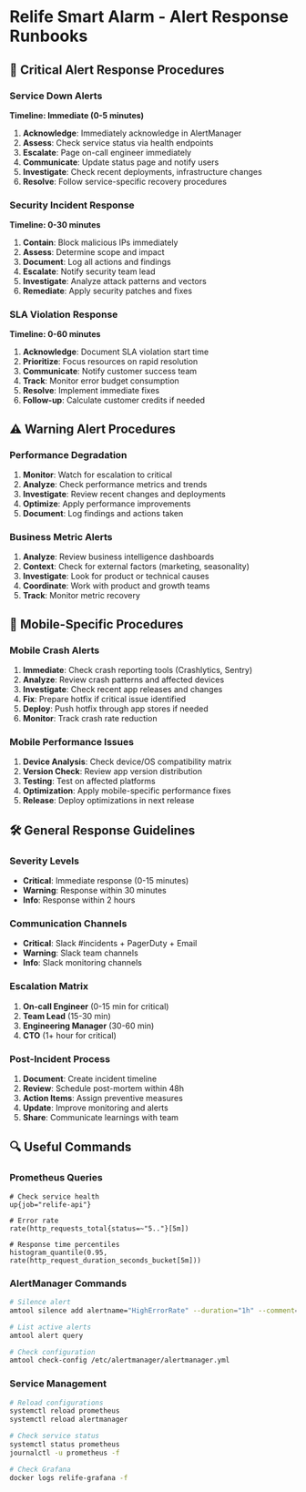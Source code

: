 # Relife Smart Alarm - Alert Response Runbooks

## 🚨 Critical Alert Response Procedures

### Service Down Alerts
**Timeline: Immediate (0-5 minutes)**
1. **Acknowledge**: Immediately acknowledge in AlertManager
2. **Assess**: Check service status via health endpoints
3. **Escalate**: Page on-call engineer immediately
4. **Communicate**: Update status page and notify users
5. **Investigate**: Check recent deployments, infrastructure changes
6. **Resolve**: Follow service-specific recovery procedures

### Security Incident Response
**Timeline: 0-30 minutes**
1. **Contain**: Block malicious IPs immediately
2. **Assess**: Determine scope and impact
3. **Document**: Log all actions and findings
4. **Escalate**: Notify security team lead
5. **Investigate**: Analyze attack patterns and vectors
6. **Remediate**: Apply security patches and fixes

### SLA Violation Response
**Timeline: 0-60 minutes**
1. **Acknowledge**: Document SLA violation start time
2. **Prioritize**: Focus resources on rapid resolution
3. **Communicate**: Notify customer success team
4. **Track**: Monitor error budget consumption
5. **Resolve**: Implement immediate fixes
6. **Follow-up**: Calculate customer credits if needed

## ⚠️ Warning Alert Procedures

### Performance Degradation
1. **Monitor**: Watch for escalation to critical
2. **Analyze**: Check performance metrics and trends
3. **Investigate**: Review recent changes and deployments
4. **Optimize**: Apply performance improvements
5. **Document**: Log findings and actions taken

### Business Metric Alerts
1. **Analyze**: Review business intelligence dashboards
2. **Context**: Check for external factors (marketing, seasonality)
3. **Investigate**: Look for product or technical causes
4. **Coordinate**: Work with product and growth teams
5. **Track**: Monitor metric recovery

## 📱 Mobile-Specific Procedures

### Mobile Crash Alerts
1. **Immediate**: Check crash reporting tools (Crashlytics, Sentry)
2. **Analyze**: Review crash patterns and affected devices
3. **Investigate**: Check recent app releases and changes
4. **Fix**: Prepare hotfix if critical issue identified
5. **Deploy**: Push hotfix through app stores if needed
6. **Monitor**: Track crash rate reduction

### Mobile Performance Issues
1. **Device Analysis**: Check device/OS compatibility matrix
2. **Version Check**: Review app version distribution
3. **Testing**: Test on affected platforms
4. **Optimization**: Apply mobile-specific performance fixes
5. **Release**: Deploy optimizations in next release

## 🛠️ General Response Guidelines

### Severity Levels
- **Critical**: Immediate response (0-15 minutes)
- **Warning**: Response within 30 minutes
- **Info**: Response within 2 hours

### Communication Channels
- **Critical**: Slack #incidents + PagerDuty + Email
- **Warning**: Slack team channels
- **Info**: Slack monitoring channels

### Escalation Matrix
1. **On-call Engineer** (0-15 min for critical)
2. **Team Lead** (15-30 min)
3. **Engineering Manager** (30-60 min)
4. **CTO** (1+ hour for critical)

### Post-Incident Process
1. **Document**: Create incident timeline
2. **Review**: Schedule post-mortem within 48h
3. **Action Items**: Assign preventive measures
4. **Update**: Improve monitoring and alerts
5. **Share**: Communicate learnings with team

## 🔍 Useful Commands

### Prometheus Queries
```promql
# Check service health
up{job="relife-api"}

# Error rate
rate(http_requests_total{status=~"5.."}[5m])

# Response time percentiles
histogram_quantile(0.95, rate(http_request_duration_seconds_bucket[5m]))
```

### AlertManager Commands
```bash
# Silence alert
amtool silence add alertname="HighErrorRate" --duration="1h" --comment="Investigating"

# List active alerts
amtool alert query

# Check configuration
amtool check-config /etc/alertmanager/alertmanager.yml
```

### Service Management
```bash
# Reload configurations
systemctl reload prometheus
systemctl reload alertmanager

# Check service status
systemctl status prometheus
journalctl -u prometheus -f

# Check Grafana
docker logs relife-grafana -f
```